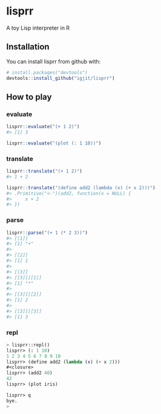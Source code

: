 # lisprr

A toy Lisp interpreter in R

## Installation

You can install lisprr from github with:


``` r
# install.packages("devtools")
devtools::install_github("igjit/lisprr")
```

## How to play

### evaluate

```r
lisprr::evaluate("(+ 1 2)")
#> [1] 3
```

```r
lisprr::evaluate("(plot (: 1 10))")
```

### translate

```r
lisprr::translate("(+ 1 2)")
#> 1 + 2
```

```r
lisprr::translate("(define add2 (lambda (x) (+ x 2)))")
#> .Primitive("<-")(add2, function(x = NULL) {
#>     x + 2
#> })
```

### parse

``` r
lisprr::parse("(+ 1 (* 2 3))")
#> [[1]]
#> [1] "+"
#> 
#> [[2]]
#> [1] 1
#> 
#> [[3]]
#> [[3]][[1]]
#> [1] "*"
#> 
#> [[3]][[2]]
#> [1] 2
#> 
#> [[3]][[3]]
#> [1] 3
```

### repl

```lisp
> lisprr::repl()
lisprr> (: 1 10)
1 2 3 4 5 6 7 8 9 10
lisprr> (define add2 (lambda (x) (+ x 2)))
#<closure>
lisprr> (add2 40)
42
lisprr> (plot iris)

lisprr> q
bye.
>
```
